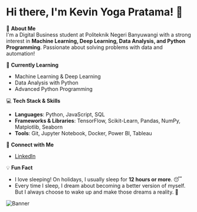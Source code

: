 # Hi there, I'm Kevin Yoga Pratama! 👋  

🚀 **About Me**  
I'm a Digital Business student at Politeknik Negeri Banyuwangi with a strong interest in **Machine Learning, Deep Learning, Data Analysis, and Python Programming**. Passionate about solving problems with data and automation!  

🌱 **Currently Learning**  
- Machine Learning & Deep Learning  
- Data Analysis with Python  
- Advanced Python Programming  

💻 **Tech Stack & Skills**  
- **Languages**: Python, JavaScript, SQL  
- **Frameworks & Libraries**: TensorFlow, Scikit-Learn, Pandas, NumPy, Matplotlib, Seaborn  
- **Tools**: Git, Jupyter Notebook, Docker, Power BI, Tableau 

🔗 **Connect with Me**  
- [LinkedIn](https://www.linkedin.com/in/kevinyogapratama)  

💡 **Fun Fact**  
- I love sleeping! On holidays, I usually sleep for **12 hours or more**. 😴  
- Every time I sleep, I dream about becoming a better version of myself. But I always choose to wake up and make those dreams a reality. 🚀  



![Banner](https://user-images.githubusercontent.com/yourusername/banner-image.gif)  
